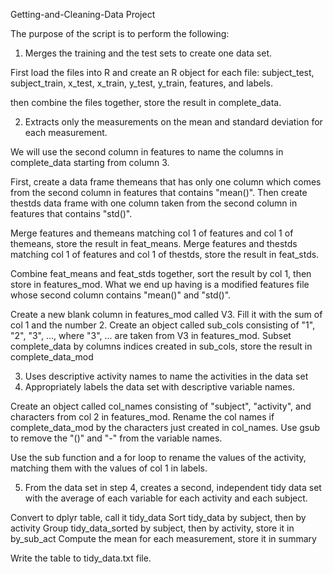 Getting-and-Cleaning-Data Project

The purpose of the script is to perform the following:

1. Merges the training and the test sets to create one data set.

First load the files into R and create an R object for each file: 
subject_test, subject_train, x_test, x_train, y_test, y_train, features, and labels.

then combine the files together, store the result in complete_data.

2. Extracts only the measurements on the mean and standard deviation for each measurement.

We will use the second column in features to name the columns in complete_data 
starting from column 3. 

First, create a data frame themeans that has only one column
which comes from the second column in features that contains "mean()". 
Then create thestds data frame with one column taken from the second column in features
that contains "std()". 

Merge features and themeans matching col 1 of features and col 1 of themeans, store the
result in feat_means.
Merge features and thestds matching col 1 of features and col 1 of thestds, store the
result in feat_stds.

Combine feat_means and feat_stds together, sort the result by col 1, then store in
features_mod. 
What we end up having is a modified features file whose second column contains "mean()"
and "std()". 

Create a new blank column in features_mod called V3.
Fill it with the sum of col 1 and the number 2.
Create an object called sub_cols consisting of "1", "2", "3", ..., 
where "3", ... are taken from V3 in features_mod. 
Subset complete_data by columns indices created in sub_cols, store the result in
complete_data_mod

3. Uses descriptive activity names to name the activities in the data set
4. Appropriately labels the data set with descriptive variable names. 

Create an object called col_names consisting of "subject", "activity", and characters
from col 2 in features_mod.
Rename the col names if complete_data_mod by the characters just created in
col_names.
Use gsub to remove the "()" and "-" from the variable names.

Use the sub function and a for loop to rename the values of the activity,
matching them with the values of col 1 in labels.

5. From the data set in step 4, creates a second, independent tidy data set with the 
average of each variable for each activity and each subject.

Convert to dplyr table, call it tidy_data
Sort tidy_data by subject, then by activity
Group tidy_data_sorted by subject, then by activity, store it in by_sub_act
Compute the mean for each measurement, store it in summary

Write the table to tidy_data.txt file.




















